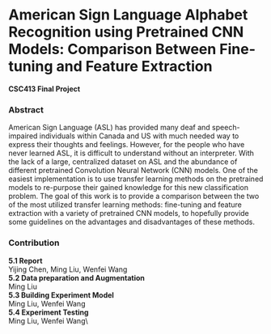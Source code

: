 # American Sign Language Alphabet Recognition using Pretrained CNN Models: Comparison Between Fine-tuning and Feature Extraction

**CSC413 Final Project**

### Abstract
American Sign Language (ASL) has provided many deaf and speech-impaired
individuals within Canada and US with much needed way to express their thoughts
and feelings. However, for the people who have never learned ASL, it is difficult
to understand without an interpreter. With the lack of a large, centralized dataset
on ASL and the abundance of different pretrained Convolution Neural Network
(CNN) models. One of the easiest implementation is to use transfer learning
methods on the pretrained models to re-purpose their gained knowledge for this
new classification problem. The goal of this work is to provide a comparison
between the two of the most utilized transfer learning methods: fine-tuning and
feature extraction with a variety of pretrained CNN models, to hopefully provide
some guidelines on the advantages and disadvantages of these methods.


### Contribution
**5.1 Report**\
Yijing Chen, Ming Liu, Wenfei Wang\
**5.2 Data preparation and Augmentation**\
Ming Liu\
**5.3 Building Experiment Model**\
Ming Liu, Wenfei Wang\
**5.4 Experiment Testing**\
Ming Liu, Wenfei Wang\
